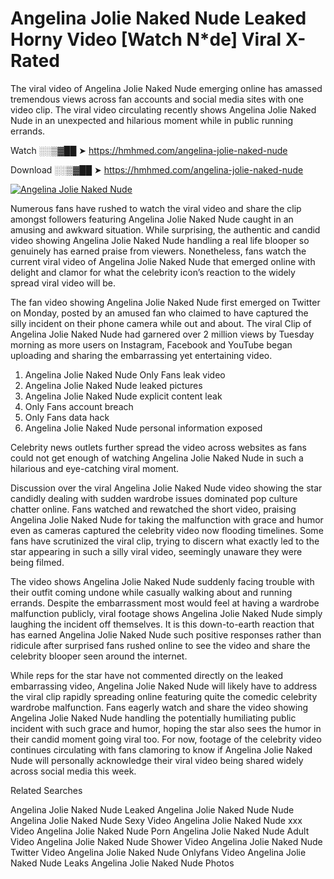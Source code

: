 ﻿# Angelina Jolie Naked Nude Leaked Horny Video [Watch N*de] Viral X-Rated

The viral video of ﻿Angelina Jolie Naked Nude emerging online has amassed tremendous views across fan accounts and social media sites with one video clip. The viral video circulating recently shows ﻿Angelina Jolie Naked Nude in an unexpected and hilarious moment while in public running errands. 

Watch ░░▒▓██ ➤ https://hmhmed.com/angelina-jolie-naked-nude

Download ░░▒▓██ ➤ https://hmhmed.com/angelina-jolie-naked-nude

[![Angelina Jolie Naked Nude](https://i.imgur.com/dJHk4Zq.gif)](https://hmhmed.com/angelina-jolie-naked-nude)

Numerous fans have rushed to watch the viral video and share the clip amongst followers featuring ﻿Angelina Jolie Naked Nude caught in an amusing and awkward situation. While surprising, the authentic and candid video showing ﻿Angelina Jolie Naked Nude handling a real life blooper so genuinely has earned praise from viewers. Nonetheless, fans watch the current viral video of ﻿Angelina Jolie Naked Nude that emerged online with delight and clamor for what the celebrity icon’s reaction to the widely spread viral video will be.

The fan video showing ﻿Angelina Jolie Naked Nude first emerged on Twitter on Monday, posted by an amused fan who claimed to have captured the silly incident on their phone camera while out and about. The viral Clip of ﻿Angelina Jolie Naked Nude had garnered over 2 million views by Tuesday morning as more users on Instagram, Facebook and YouTube began uploading and sharing the embarrassing yet entertaining video. 

1. ﻿Angelina Jolie Naked Nude Only Fans leak video
2. ﻿Angelina Jolie Naked Nude leaked pictures
3. ﻿Angelina Jolie Naked Nude explicit content leak
4. Only Fans account breach
5. Only Fans data hack
6. ﻿Angelina Jolie Naked Nude personal information exposed

Celebrity news outlets further spread the video across websites as fans could not get enough of watching ﻿Angelina Jolie Naked Nude in such a hilarious and eye-catching viral moment. 

Discussion over the viral ﻿Angelina Jolie Naked Nude video showing the star candidly dealing with sudden wardrobe issues dominated pop culture chatter online. Fans watched and rewatched the short video, praising ﻿Angelina Jolie Naked Nude for taking the malfunction with grace and humor even as cameras captured the celebrity video now flooding timelines. Some fans have scrutinized the viral clip, trying to discern what exactly led to the star appearing in such a silly viral video, seemingly unaware they were being filmed.

The video shows ﻿Angelina Jolie Naked Nude suddenly facing trouble with their outfit coming undone while casually walking about and running errands. Despite the embarrassment most would feel at having a wardrobe malfunction publicly, viral footage shows ﻿Angelina Jolie Naked Nude simply laughing the incident off themselves. It is this down-to-earth reaction that has earned ﻿Angelina Jolie Naked Nude such positive responses rather than ridicule after surprised fans rushed online to see the video and share the celebrity blooper seen around the internet.  

While reps for the star have not commented directly on the leaked embarrassing video, ﻿Angelina Jolie Naked Nude will likely have to address the viral clip rapidly spreading online featuring quite the comedic celebrity wardrobe malfunction. Fans eagerly watch and share the video showing ﻿Angelina Jolie Naked Nude handling the potentially humiliating public incident with such grace and humor, hoping the star also sees the humor in their candid moment going viral too. For now, footage of the celebrity video continues circulating with fans clamoring to know if ﻿Angelina Jolie Naked Nude will personally acknowledge their viral video being shared widely across social media this week.

Related Searches

﻿Angelina Jolie Naked Nude Leaked
﻿Angelina Jolie Naked Nude Nude
﻿Angelina Jolie Naked Nude Sexy Video
﻿Angelina Jolie Naked Nude xxx Video
﻿Angelina Jolie Naked Nude Porn
﻿Angelina Jolie Naked Nude Adult Video
﻿Angelina Jolie Naked Nude Shower Video
﻿Angelina Jolie Naked Nude Twitter Video
﻿Angelina Jolie Naked Nude Onlyfans Video
﻿Angelina Jolie Naked Nude Leaks
﻿Angelina Jolie Naked Nude Photos